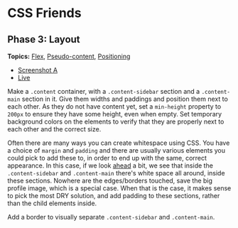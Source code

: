 # CSS Friends

## Phase 3: Layout

**Topics:** [Flex][flex],
[Pseudo-content][t-pseudo-content], [Positioning][t-positioning]

- [Screenshot A][ss-03-a]
- [Live][live-03]

Make a `.content` container, with a `.content-sidebar` section and a
`.content-main` section in it. Give them widths and paddings and position
them next to each other. As they do not have content yet, set a
`min-height` property to `200px` to ensure they have some height, even
when empty. Set temporary background colors on the elements to verify
that they are properly next to each other and the correct size.

Often there are many ways you can create whitespace using CSS. You have
a choice of `margin` and `padding` and there are usually various
elements you could pick to add these to, in order to end up with the
same, correct appearance. In this case, if we look [ahead][live-10] a
bit, we see that inside the `.content-sidebar` and `.content-main`
there's white space all around, inside these sections. Nowhere are the
edges/borders touched, save the big profile image, which is a special
case. When that is the case, it makes sense to pick the most DRY
solution, and add padding to these sections, rather than the child
elements inside.

Add a border to visually separate `.content-sidebar` and `.content-main`.

[flex]: https://css-tricks.com/snippets/css/a-guide-to-flexbox/
[ss-03-a]: ../docs/screenshots/03-layout-a.png
[live-03]: http://appacademy.github.io/css-friends/solution/03-layout.html
[live-10]: http://appacademy.github.io/css-friends/solution/10-posts.html
[t-positioning]: https://github.com/appacademy/css-demos/#positioning
[t-pseudo-content]: https://github.com/appacademy/css-demos/#pseudo-content